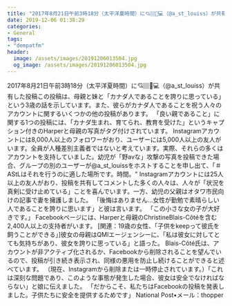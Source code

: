 ```yaml
---
title: "2017年8月21日午前3時18分（太平洋夏時間）に💘🏽️🥐💻（@a_st_louiss）が共有した投稿この投稿は、母親と妹と「カナダ人であることを誇りに思っている」という3歳の話を示しています。"
date: 2019-12-06 01:38:29
categories:
- General
tags:
- "dempatfm"
header:
  image: /assets/images/20191206013504.jpg
  og_image: /assets/images/20191206013504.jpg
---
```


2017年8月21日午前3時18分（太平洋夏時間）に💘🏽️🥐💻（@a_st_louiss）が共有した投稿この投稿は、母親と妹と「カナダ人であることを誇りに思っている」という3歳の話を示しています。また、彼らがカナダ人であることを祝う人々のアカウントに関するいくつかの他の投稿があります。 「良い親であること」に関する1つの投稿には、「カナダ生まれ、育てられ、教育を受けた」というキャプション付きのHarperと母親の写真がタグ付けされています。 Instagramアカウントには8,000人以上のフォロワーがおり、ユーザーには5,000人以上の友人がいます。全員が人種差別主義者ではないと考えています。実際、それらの多くはアカウントを支持していました。幼児が「野avな」攻撃の写真を投稿できた場合、グループの別のユーザーが@a_st_louissをホストすることを申し出て、「＃AStLはそれを行うのに適した場所です。時間。&quot; Instagramアカウントには25人以上の友人がおり、投稿を共有してコメントした多くの人々は、人々が「状況を真剣に受け止めている」ことを喜んでいます。一方、幼児の父親はオタワ市民向けの記事で妻を擁護しました。 「後悔はありません…女性が勤勉で素晴らしい人であることを誇りに思います」と彼は言います。 「この小さな女の子が大好きです。」 Facebookページには、Harperと母親のChristineBlais-Côtéを含む2,400人以上の支持者がいます。 [関連：19歳の女性、「子供をkeepって彼氏を飼うことができる」]彼女の母親はQMIエージェンシーに、「私は彼女に対してとても気持ちがあり、彼女を誇りに思っている」と語った。 Blais-Côté氏は、アカウントが非アクティブ化されるか、Facebookから削除されることを望んでいるので、投稿が引き続き表示され、同様の悪用を防止し続けることができると述べています。 （現在、Instagramから削除または一時停止されています。）「これは深刻な問題であり、このような事態が発生した場合、彼女は安全でなければならない」と娘に伝えました。 「だからこそ、私たちはFacebookの投稿を発表しました。子供たちに安全を提供するためです」 National Post•メール：thopper
